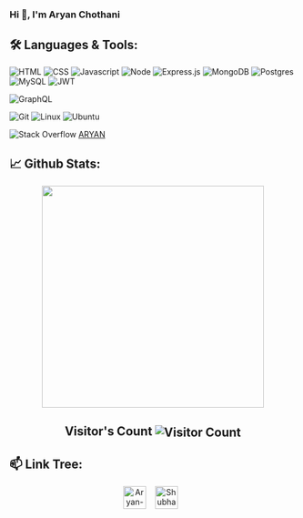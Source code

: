 ### Hi 👋, I'm Aryan Chothani

<!--
**Arya4514/Arya4514** is a ✨ _special_ ✨ repository because its `README.md` (this file) appears on your GitHub profile.

<h1 align="center">Hi 👋, I'm Aryan Chothani</h1>

## &nbsp; &nbsp;<img src="https://media.giphy.com/media/WUlplcMpOCEmTGBtBW/giphy.gif" width="30"> **About Me**

<img align="right" alt="Coding" width="400" src="https://media.giphy.com/media/Y4ak9Ki2GZCbJxAnJD/giphy.gif">


Hello, I'm Aryan Chothani, A full stack web developer and ML enthusiast. I am working on Node JS and planning to Dive deep into latest technologies like serverless, Elixir, etc. I am curently working on Open Source. Looking for a time in life to really follow the loop :
<br/><br/>
```
while(alive){
    eat();
    code() || travel();
    sleep();
}
```
<!--
while(alive){<br/>
    &nbsp;&nbsp;&nbsp;&nbsp;&nbsp;&nbsp;eat();<br/>
    &nbsp;&nbsp;&nbsp;&nbsp;&nbsp;&nbsp;code() || travel();<br/>
    &nbsp;&nbsp;&nbsp;&nbsp;&nbsp;&nbsp;sleep();<br/>
}<br/>
-->

## 🛠️ **Languages & Tools:**

![HTML](https://img.shields.io/badge/html%20-%23E34F26.svg?&style=for-the-badge&logo=html5&logoColor=white)
![CSS](https://img.shields.io/badge/css%20-%231572B6.svg?&style=for-the-badge&logo=css3&logoColor=white)
![Javascript](https://img.shields.io/badge/-Javascript-ffb400?style=for-the-badge&logo=javascript&logoColor=ffff3f)
![Node](https://img.shields.io/badge/-Node-blue?style=for-the-badge&logo=node.js)
![Express.js](https://img.shields.io/badge/express.js-%23404d59.svg?style=for-the-badge&logo=express&logoColor=%2361DAFB)
![MongoDB](https://img.shields.io/badge/-MongoDB-green?style=for-the-badge&logo=mongodb)
![Postgres](https://img.shields.io/badge/postgres-%23316192.svg?style=for-the-badge&logo=postgresql&logoColor=white)
![MySQL](https://img.shields.io/badge/mysql-%2300f.svg?style=for-the-badge&logo=mysql&logoColor=white)
![JWT](https://img.shields.io/badge/JWT-black?style=for-the-badge&logo=JSON%20web%20tokens)

![GraphQL](https://img.shields.io/badge/-GraphQL-violet?style=for-the-badge&logo=graphql)

![Git](https://img.shields.io/badge/git%20-%23F05033.svg?&style=for-the-badge&logo=git&logoColor=white)
![Linux](https://img.shields.io/badge/-linux-772953?style=for-the-badge&logo=linux)
![Ubuntu](https://img.shields.io/badge/-Ubuntu-orange?style=for-the-badge&logo=ubuntu)

![Stack Overflow](https://img.shields.io/badge/-Stackoverflow-FE7A16?style=for-the-badge&logo=stack-overflow&logoColor=white)
<a href="https://stackoverflow.com/users/12761193/aryan">ARYAN</a>

## 📈 **Github Stats:**

<p align="center"  href="https://github.com/Arya4514">
    <a href="https://github.com/Arya4514">
        <img  width="390" src="https://github-readme-stats.vercel.app/api?username=Arya4514&show_icons=true&include_all_commits=true&theme=blue-green&count_private=true">
    </a>
    <!--<a href="https://github.com/Arya4514">
        <img  width="390" src="https://github-readme-streak-stats.herokuapp.com/?user=Arya4514&theme=tokyonight" />
    </a>-->
</p>
<p align="center">
  <h2 align="center">Visitor's Count <img align="center" src="https://profile-counter.glitch.me/Arya4514/count.svg" alt="Visitor Count" /></h2>
</p>


## 📫 **Link Tree:**
<p align="center">
<a href="https://www.linkedin.com/in/aryan-chothani/" target="_blank"><img align="center" src="https://cdn.jsdelivr.net/npm/simple-icons@3.0.1/icons/linkedin.svg" alt="Aryan-Chothani" height="40" width="40" /></a>  &nbsp;&nbsp;   
<a href="mailto:aryanchothani4514@gmail.com" target="_blank"><img align="center" src="https://cdn.jsdelivr.net/npm/simple-icons@3.0.1/icons/gmail.svg" alt="Shubham-Kumar-2000" height="40" width="40" /></a>&nbsp;&nbsp;
<!-- <a href="https://www.youtube.com/c/GeekTalks" target="_blank"><img align="center" src="https://cdn.jsdelivr.net/npm/simple-icons@3.0.1/icons/youtube.svg" alt="Shubham-Kumar-2000" height="40" width="40" /></a> -->

